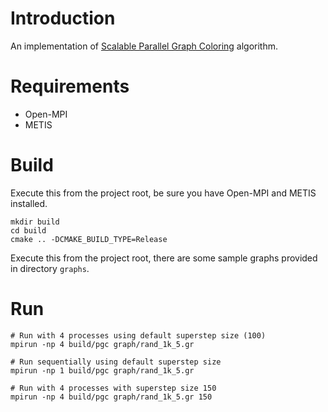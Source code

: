 # Introduction
An implementation of [Scalable Parallel Graph Coloring](https://www.sciencedirect.com/science/article/pii/S074373150700144X?casa_token=mPUWd9pAQXEAAAAA:SdFYJ60Vx0fmz3cXWIM1TQ1oFWpNpwb2KTAAEvvzzbbum1ybLI-HdrUUKj61Ab0GpXbRhdiVeA) algorithm.

# Requirements
- Open-MPI
- METIS

# Build
Execute this from the project root, be sure you have Open-MPI and METIS installed.
```shell
mkdir build
cd build
cmake .. -DCMAKE_BUILD_TYPE=Release
```

Execute this from the project root, there are some sample graphs
provided in directory `graphs`.
# Run
``` shell
# Run with 4 processes using default superstep size (100)
mpirun -np 4 build/pgc graph/rand_1k_5.gr

# Run sequentially using default superstep size
mpirun -np 1 build/pgc graph/rand_1k_5.gr

# Run with 4 processes with superstep size 150
mpirun -np 4 build/pgc graph/rand_1k_5.gr 150
```

